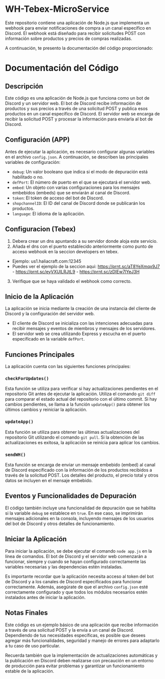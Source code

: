 # WH-Tebex-MicroService

Este repositorio contiene una aplicación de Node.js que implementa un webhook para enviar notificaciones de compra a un canal específico en Discord. El webhook está diseñado para recibir solicitudes POST con información sobre productos y precios de compras realizadas.

A continuación, te presento la documentación del código proporcionado:

# Documentación del Código

## Descripción

Este código es una aplicación de Node.js que funciona como un bot de Discord y un servidor web. El bot de Discord recibe información de productos y sus precios a través de una solicitud POST y publica esos productos en un canal específico de Discord. El servidor web se encarga de recibir la solicitud POST y procesar la información para enviarla al bot de Discord.

## Configuración (APP)

Antes de ejecutar la aplicación, es necesario configurar algunas variables en el archivo `config.json`. A continuación, se describen las principales variables de configuración:

- `debug`: Un valor booleano que indica si el modo de depuración está habilitado o no.
- `defPort`: El número de puerto en el que se ejecutará el servidor web.
- `embed`: Un objeto con varias configuraciones para los mensajes embebidos (embeds) que se enviarán al canal de Discord.
- `token`: El token de acceso del bot de Discord.
- `shopchannelID`: El ID del canal de Discord donde se publicarán los productos.
- `language`: El idioma de la aplicación.

## Configuracion (Tebex)

1. Debera crear un dns apuntando a su servidor donde aloja este servicio.
2. Añada el dns con el puerto establecido anteriormente como punto de acceso webhook en la seccion developers en tebex.

- Ejemplo: us1.haliacraft.com:12345
- Puedes ver el ejemplo de la seccion aqui: https://prnt.sc/aT8YeXmqx9J7 - https://prnt.sc/eyVXUlLRJtL9 - https://prnt.sc/zDIEw7lYeJ3H

3. Verifique que se haya validado el webhook como correcto.

## Inicio de la Aplicación

La aplicación se inicia mediante la creación de una instancia del cliente de Discord y la configuración del servidor web.

- El cliente de Discord se inicializa con las intenciones adecuadas para recibir mensajes y eventos de miembros y mensajes de los servidores.
- El servidor web se crea utilizando Express y escucha en el puerto especificado en la variable `defPort`.

## Funciones Principales

La aplicación cuenta con las siguientes funciones principales:

### `checkForUpdates()`

Esta función se utiliza para verificar si hay actualizaciones pendientes en el repositorio Git antes de ejecutar la aplicación. Utiliza el comando `git diff` para comparar el estado actual del repositorio con el último commit. Si hay cambios pendientes, se llama a la función `updateApp()` para obtener los últimos cambios y reiniciar la aplicación.

### `updateApp()`

Esta función se utiliza para obtener las últimas actualizaciones del repositorio Git utilizando el comando `git pull`. Si la obtención de las actualizaciones es exitosa, la aplicación se reinicia para aplicar los cambios.

### `sendWH()`

Esta función se encarga de enviar un mensaje embebido (embed) al canal de Discord especificado con la información de los productos recibidos a través de la solicitud POST. Los detalles del producto, el precio total y otros datos se incluyen en el mensaje embebido.

## Eventos y Funcionalidades de Depuración

El código también incluye una funcionalidad de depuración que se habilita si la variable `debug` se establece en `true`. En ese caso, se imprimirán mensajes adicionales en la consola, incluyendo mensajes de los usuarios del bot de Discord y otros detalles de funcionamiento.

## Iniciar la Aplicación

Para iniciar la aplicación, se debe ejecutar el comando `node app.js` en la línea de comandos. El bot de Discord y el servidor web comenzarán a funcionar, siempre y cuando se hayan configurado correctamente las variables necesarias y las dependencias estén instaladas.

Es importante recordar que la aplicación necesita acceso al token del bot de Discord y a los canales de Discord especificados para funcionar correctamente. Además, asegúrate de que el archivo `config.json` esté correctamente configurado y que todos los módulos necesarios estén instalados antes de iniciar la aplicación.

## Notas Finales

Este código es un ejemplo básico de una aplicación que recibe información a través de una solicitud POST y la envía a un canal de Discord. Dependiendo de tus necesidades específicas, es posible que desees agregar más funcionalidades, seguridad y manejo de errores para adaptarlo a tu caso de uso particular.

Recuerda también que la implementación de actualizaciones automáticas y la publicación en Discord deben realizarse con precaución en un entorno de producción para evitar problemas y garantizar un funcionamiento estable de la aplicación.
